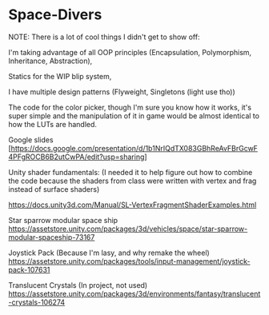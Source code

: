 # Space-Divers

NOTE: There is a lot of cool things I didn't get to show off:

I'm taking advantage of all OOP principles (Encapsulation, Polymorphism, Inheritance, Abstraction), 

Statics for the WIP blip system, 

I have multiple design patterns (Flyweight, Singletons (light use tho))

The code for the color picker, though I'm sure you know how it works, it's super simple and the manipulation of it in game would be almost identical to how the LUTs are handled.



Google slides
[https://docs.google.com/presentation/d/1b1NrIQdTX083GBhReAvFBrGcwF4PFgROCB6B2utCwPA/edit?usp=sharing]

Unity shader fundamentals: (I needed it to help figure out how to combine the code because the shaders from class were written with vertex and frag instead of surface shaders)

https://docs.unity3d.com/Manual/SL-VertexFragmentShaderExamples.html

Star sparrow modular space ship
https://assetstore.unity.com/packages/3d/vehicles/space/star-sparrow-modular-spaceship-73167

Joystick Pack (Because I'm lasy, and why remake the wheel)
https://assetstore.unity.com/packages/tools/input-management/joystick-pack-107631

Translucent Crystals (In project, not used)
https://assetstore.unity.com/packages/3d/environments/fantasy/translucent-crystals-106274


